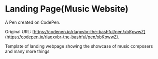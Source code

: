 # Landing Page(Music Website)

A Pen created on CodePen.

Original URL: [https://codepen.io/rlaqxvbr-the-bashful/pen/xbKpwwZ](https://codepen.io/rlaqxvbr-the-bashful/pen/xbKpwwZ).

Template of landing webpage showing the showcase of music composers and many more things